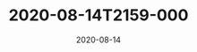 ---
date: 2020-08-14
title: 2020-08-14T2159-000
hero: 2020/2020-08-14T2159-000.jpeg

# briefly describe the image…
alt: ''

# insert the closed caption text after the three-dash break…
# (include line-breaks, punctuation, and capitalization)
---